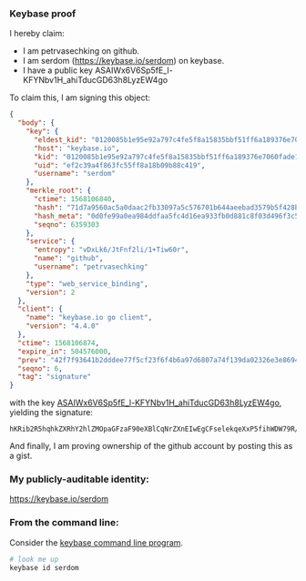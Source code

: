 ### Keybase proof

I hereby claim:

  * I am petrvasechking on github.
  * I am serdom (https://keybase.io/serdom) on keybase.
  * I have a public key ASAIWx6V6Sp5fE_l-KFYNbv1H_ahiTducGD63h8LyzEW4go

To claim this, I am signing this object:

```json
{
  "body": {
    "key": {
      "eldest_kid": "0120085b1e95e92a797c4fe5f8a15835bbf51ff6a189376e7060fade1f0bcb3116e20a",
      "host": "keybase.io",
      "kid": "0120085b1e95e92a797c4fe5f8a15835bbf51ff6a189376e7060fade1f0bcb3116e20a",
      "uid": "ef2c39a4f863fc55ff8a18b09b88c419",
      "username": "serdom"
    },
    "merkle_root": {
      "ctime": 1568106840,
      "hash": "71d7a9560ac5a0daac2fb33097a5c576701b644aeebad3579b5f428bd79b4a3de38f14c6c3ba77db46b0817db7e4ecbc7f1553c8c8de626b414d5cbd71cd4f53",
      "hash_meta": "0d0fe99a0ea984ddfaa5fc4d16ea933fb0d881c8f03d496f3c54734872905464",
      "seqno": 6359303
    },
    "service": {
      "entropy": "vDxLk6/JtFnf2li/1+Tiw60r",
      "name": "github",
      "username": "petrvasechking"
    },
    "type": "web_service_binding",
    "version": 2
  },
  "client": {
    "name": "keybase.io go client",
    "version": "4.4.0"
  },
  "ctime": 1568106874,
  "expire_in": 504576000,
  "prev": "42f7f93641b2dddee77f5cf23f6f4b6a97d6807a74f139da02326e3e8694c872",
  "seqno": 6,
  "tag": "signature"
}
```

with the key [ASAIWx6V6Sp5fE_l-KFYNbv1H_ahiTducGD63h8LyzEW4go](https://keybase.io/serdom), yielding the signature:

```
hKRib2R5hqhkZXRhY2hlZMOpaGFzaF90eXBlCqNrZXnEIwEgCFselekqeXxP5fihWDW79R/2oYk3bnBg+t4fC8sxFuIKp3BheWxvYWTESpcCBsQgQvf5NkGy3d7nf1zyP29LapfWgHp08TnaAjJuPoaUyHLEIEWyciqCuQMBtucpMKUmx8vNAEA/XHz0EskreVXRRHpvAgHCo3NpZ8RA29nxfiA6zTsnU+JfAhtrj+R/V7HfcjyiYxIyO0DCQ0psv6MBnM91VQ+PvpUBKYpGVqJ9UNVPgWIsGp1qxsMjAqhzaWdfdHlwZSCkaGFzaIKkdHlwZQildmFsdWXEIBvM4vQfwDcRdn4uYsBjXVrtXIHylf/8wrlYFsMpYmo+o3RhZ80CAqd2ZXJzaW9uAQ==

```

And finally, I am proving ownership of the github account by posting this as a gist.

### My publicly-auditable identity:

https://keybase.io/serdom

### From the command line:

Consider the [keybase command line program](https://keybase.io/download).

```bash
# look me up
keybase id serdom
```
